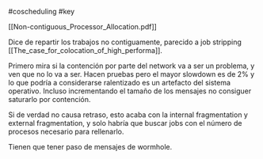 #coscheduling 
#key 

[[Non-contiguous_Processor_Allocation.pdf]]

Dice de repartir los trabajos no contiguamente, parecido a job stripping [[The_case_for_colocation_of_high_performa]]. 


Primero mira si la contención por parte del network va a ser un problema, y ven que no lo va a ser. Hacen pruebas pero el mayor slowdown es de 2% y lo que podría a considerarse ralentizado es un artefacto del sistema operativo. Incluso incrementando el tamaño de los mensajes no consiguer saturarlo por contención.

Si de verdad no causa retraso, esto acaba con la internal fragmentation y external fragmentation, y solo habría que buscar jobs con el número de procesos necesario para rellenarlo.

Tienen que tener paso de mensajes de wormhole.